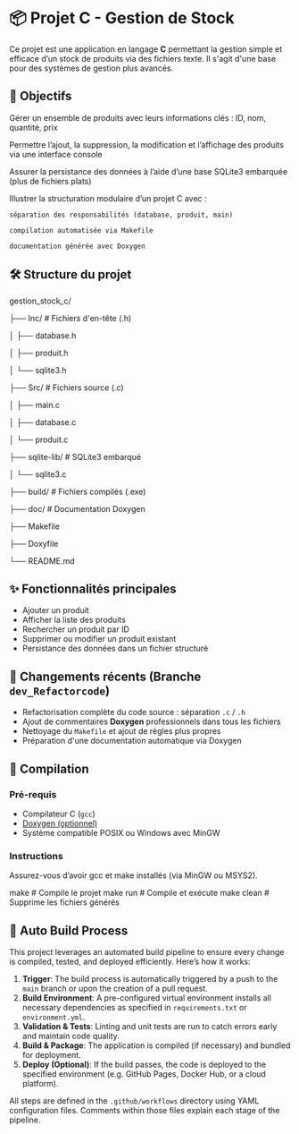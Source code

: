 # 📦 Projet C - Gestion de Stock

Ce projet est une application en langage **C** permettant la gestion simple et efficace d’un stock de produits via des fichiers texte. Il s'agit d'une base pour des systèmes de gestion plus avancés.

## 🎯 Objectifs

Gérer un ensemble de produits avec leurs informations clés : ID, nom, quantité, prix

Permettre l’ajout, la suppression, la modification et l’affichage des produits via une interface console

Assurer la persistance des données à l’aide d’une base SQLite3 embarquée (plus de fichiers plats)

Illustrer la structuration modulaire d’un projet C avec :

    séparation des responsabilités (database, produit, main)

    compilation automatisée via Makefile

    documentation générée avec Doxygen

## 🛠️ Structure du projet

gestion_stock_c/

├── Inc/              # Fichiers d'en-tête (.h)

│   ├── database.h

│   ├── produit.h

│   └── sqlite3.h

├── Src/              # Fichiers source (.c)

│   ├── main.c

│   ├── database.c

│   └── produit.c

├── sqlite-lib/       # SQLite3 embarqué

│   └── sqlite3.c

├── build/            # Fichiers compilés (.exe)

├── doc/              # Documentation Doxygen

├── Makefile

├── Doxyfile

└── README.md


## ✨ Fonctionnalités principales

- Ajouter un produit
- Afficher la liste des produits
- Rechercher un produit par ID
- Supprimer ou modifier un produit existant
- Persistance des données dans un fichier structuré

## 🔄 Changements récents (Branche `dev_Refactorcode`)

- Refactorisation complète du code source : séparation `.c` / `.h`
- Ajout de commentaires **Doxygen** professionnels dans tous les fichiers
- Nettoyage du `Makefile` et ajout de règles plus propres
- Préparation d'une documentation automatique via Doxygen

## 🚀 Compilation

### Pré-requis
- Compilateur C (`gcc`)
- [Doxygen (optionnel)](https://www.doxygen.nl/)
- Système compatible POSIX ou Windows avec MinGW

### Instructions

Assurez-vous d’avoir gcc et make installés (via MinGW ou MSYS2).

make        # Compile le projet
make run    # Compile et exécute
make clean  # Supprime les fichiers générés

## 🔧 Auto Build Process

This project leverages an automated build pipeline to ensure every change is compiled, tested, and deployed efficiently. Here’s how it works:

1. **Trigger**: The build process is automatically triggered by a push to the `main` branch or upon the creation of a pull request.
2. **Build Environment**: A pre-configured virtual environment installs all necessary dependencies as specified in `requirements.txt` or `environment.yml`.
3. **Validation & Tests**: Linting and unit tests are run to catch errors early and maintain code quality.
4. **Build & Package**: The application is compiled (if necessary) and bundled for deployment.
5. **Deploy (Optional)**: If the build passes, the code is deployed to the specified environment (e.g. GitHub Pages, Docker Hub, or a cloud platform).

All steps are defined in the `.github/workflows` directory using YAML configuration files. Comments within those files explain each stage of the pipeline.



